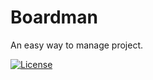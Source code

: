 # Boardman
An easy way to manage project.

[![License](https://img.shields.io/badge/license-Apache%202-4EB1BA.svg)](https://www.apache.org/licenses/LICENSE-2.0.html)
